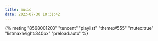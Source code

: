 ```yaml
---
title: music
date: 2022-07-30 10:31:42
---
```

{% meting "8568001203" "tencent" "playlist" "theme:#555" "mutex:true" "listmaxheight:340px" "preload:auto" %}